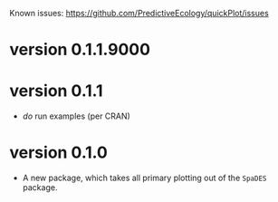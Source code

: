 Known issues: https://github.com/PredictiveEcology/quickPlot/issues

version 0.1.1.9000
==================



version 0.1.1
=============

* *do* run examples (per CRAN)

version 0.1.0
=============

* A new package, which takes all primary plotting out of the `SpaDES` package.
